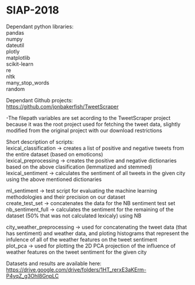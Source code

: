 # SIAP-2018

Dependant python libraries: <br />
  pandas <br />
  numpy <br />
  dateutil <br />
  plotly <br />
  matplotlib <br />
  scikit-learn <br />
  re <br />
  nltk <br />
  many_stop_words <br />
  random <br />
  
Dependant Github projects: <br />
  https://github.com/jonbakerfish/TweetScraper <br />
  
-The filepath variables are set acording to the TweetScraper project because it was the root project used for fetching the tweet data, slightly modified from the original project with our download restrictions <br />

Short description of scripts: <br />
  lexical_classification -> creates a list of positive and negative tweets from the entire dataset (based on emoticons) <br />
  lexical_preprocessing -> creates the positive and negative dictionaries based on the above clasification (lemmatized and stemmed) <br />
  lexical_sentiment -> calculates the sentiment of all tweets in the given city using the above mentioned dictionaries <br />
  
  ml_sentiment -> test script for evaluating the machine learning methodologies and their precision on our dataset <br />
  create_test_set -> concatenates the data for the NB sentiment test set <br />
  nb_sentiment_full -> calculates the sentiment for the remaining of the dataset (50% that was not calculated lexicaly) using NB <br />
  
  city_weather_preprocessing -> used for concatenating the tweet data (that has sentiment) and weather data, and ploting histograms that        represent the infulence of all of the weather features on the tweet sentiment <br />
  plot_pca -> used for plotting the 2D PCA projection of the influence of weather features on the tweet sentiment for the given city <br />
  
Datasets and results are available here: <br />
  https://drive.google.com/drive/folders/1HT_rerxE3aKErm-P4yqZ_g3OhI8GnpLC <br />
